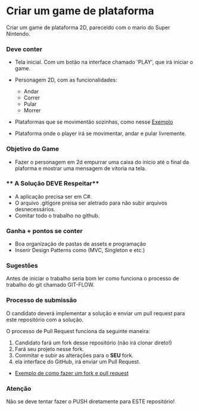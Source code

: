 # Criar um game de plataforma #

Criar um game de plataforma 2D, pareceido com o mario do Super Nintendo.

### **Deve conter** ###
- Tela inicial. Com um botão na interface chamado 'PLAY', que irá iniciar o game.
- Personagem 2D, com as funcionalidades:
  * Andar
  * Correr
  * Pular
  * Morrer

- Plataformas que se movimentão sozinhas, como nesse [Exemplo](http://imgur.com/TlhHO)
- Plataforma onde o player irá se movimentar, andar e pular livremente.

### **Objetivo do Game** ###

- Fazer o personagem em 2d empurrar uma caixa do inicio até o final da plaforma e mostrar uma mensagem de vitoria na tela.


### ** A Solução DEVE Respeitar** ##

* A aplicação precisa ser em C#.
* O arquivo .gitigore preisa ser aletrado para não subir arquivos desnecessários.
* Comitar todo o trabalho no github.


### **Ganha + pontos se conter** ###

* Boa organização de pastas de assets e programação
* Inserir Design Patterns como (MVC, Singleton e etc.)

### **Sugestões** ###

Antes de iniciar o trabalho seria bom ler como funciona o processo de trabalho do git chamado GIT-FLOW.

### **Processo de submissão** ###

O candidato deverá implementar a solução e enviar um pull request para este repositório com a solução.

O processo de Pull Request funciona da seguinte maneira:

1. Candidato fará um fork desse repositório (não irá clonar direto!)
2. Fará seu projeto nesse fork.
3. Commitar e subir as alterações para o __SEU__ fork.
4. ela interface do GitHub, irá enviar um Pull Request.
* [Exemplo de como fazer um fork e pull request](http://pythonclub.com.br/como-fazer-fork-clone-push-pull-request-no-github.html)

### **Atenção** ###

Não se deve tentar fazer o PUSH diretamente para ESTE repositório!
